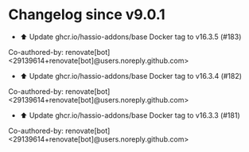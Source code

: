 # Changelog since v9.0.1
- ⬆️ Update ghcr.io/hassio-addons/base Docker tag to v16.3.5 (#183)

Co-authored-by: renovate[bot] <29139614+renovate[bot]@users.noreply.github.com> 
- ⬆️ Update ghcr.io/hassio-addons/base Docker tag to v16.3.4 (#182)

Co-authored-by: renovate[bot] <29139614+renovate[bot]@users.noreply.github.com> 
- ⬆️ Update ghcr.io/hassio-addons/base Docker tag to v16.3.3 (#181)

Co-authored-by: renovate[bot] <29139614+renovate[bot]@users.noreply.github.com> 
